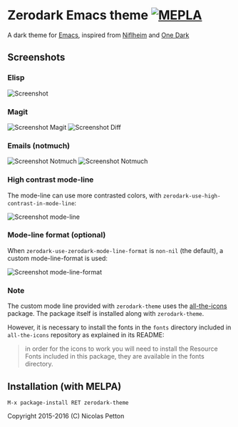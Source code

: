 Zerodark Emacs theme [![MEPLA](http://melpa.org/packages/zerodark-theme-badge.svg)](http://melpa.org/#/zerodark-theme)
===============================================================================

A dark theme for [Emacs](https://www.gnu.org/software/emacs/), inspired from [Niflheim](https://github.com/niflheim-theme/emacs) and [One Dark](https://github.com/atom/one-dark-syntax)

## Screenshots

### Elisp

![Screenshot](screenshot.png)

### Magit

![Screenshot Magit](screenshot-magit.png)
![Screenshot Diff](screenshot-diff.png)

### Emails (notmuch)

![Screenshot Notmuch](screenshot-notmuch-1.png)
![Screenshot Notmuch](screenshot-notmuch-2.png)

### High contrast mode-line

The mode-line can use more contrasted colors, with
`zerodark-use-high-contrast-in-mode-line`:

![Screenshot mode-line](screenshot-high-contrast-mode-line.png)

### Mode-line format (optional)

When `zerodark-use-zerodark-mode-line-format` is `non-nil` (the default), a
custom mode-line-format is used:

![Screenshot mode-line-format](screenshot-mode-line-format.png)

### Note

The custom mode line provided with `zerodark-theme` uses
the [all-the-icons](https://github.com/domtronn/all-the-icons.el) package. The
package itself is installed along with `zerodark-theme`.

However, it is necessary to install the fonts in the `fonts` directory included
in `all-the-icons` repository as explained in its README:

> in order for the icons to work you will need to install the Resource Fonts
> included in this package, they are available in the fonts directory.

## Installation (with MELPA)

    M-x package-install RET zerodark-theme

Copyright 2015-2016 (C) Nicolas Petton
